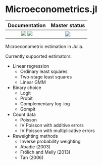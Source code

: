 # Microeconometrics.jl

| **Documentation** | **Master status** |
|:-----------------:|:-----------------:|
| [![][docs-stable-img]][docs-stable-url] [![][docs-latest-img]][docs-latest-url] | [![][travis-img]][travis-url] |

Microeconometric estimation in Julia.

Currently supported estimators:
- Linear regression
    - Ordinary least squares
    - Two-stage least squares
    - Linear GMM
- Binary choice
    - Logit
    - Probit
    - Complementary log-log
    - Gompit
- Count data
    - Poisson
    - IV Poisson with additive errors
    - IV Poisson with multiplicative errors
- Reweighting methods
    - Inverse probability weighting
    - Abadie (2003)
    - Frölich and Melly (2013)
    - Tan (2006)

[docs-latest-img]: https://img.shields.io/badge/docs-latest-blue.svg
[docs-latest-url]: http://lbittarello.github.io/Microeconometrics.jl/latest/

[docs-stable-img]: https://img.shields.io/badge/docs-stable-blue.svg
[docs-stable-url]: http://lbittarello.github.io/Microeconometrics.jl/stable/

[travis-img]: https://travis-ci.org/lbittarello/Microeconometrics.jl.svg?branch=master
[travis-url]: https://travis-ci.org/lbittarello/Microeconometrics.jl
